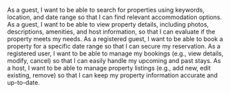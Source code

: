 As a guest, I want to be able to search for properties using keywords, location, and date range so that I can find relevant accommodation options.
As a guest, I want to be able to view property details, including photos, descriptions, amenities, and host information, so that I can evaluate if the property meets my needs.
As a registered guest, I want to be able to book a property for a specific date range so that I can secure my reservation.
As a registered user, I want to be able to manage my bookings (e.g., view details, modify, cancel) so that I can easily handle my upcoming and past stays.
As a host, I want to be able to manage property listings (e.g., add new, edit existing, remove) so that I can keep my property information accurate and up-to-date.
